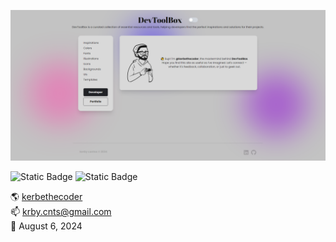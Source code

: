 ![image](./public/snap.png)

![Static Badge](https://img.shields.io/badge/vue-v3%2e4%2e31-42d392) ![Static Badge](https://img.shields.io/badge/tailwindcss-v3%2e4%2e7-38bdf8)

🌎 [kerbethecoder](https://kerbethecoder.com/)  
📫 krby.cnts@gmail.com  
📌 August 6, 2024
